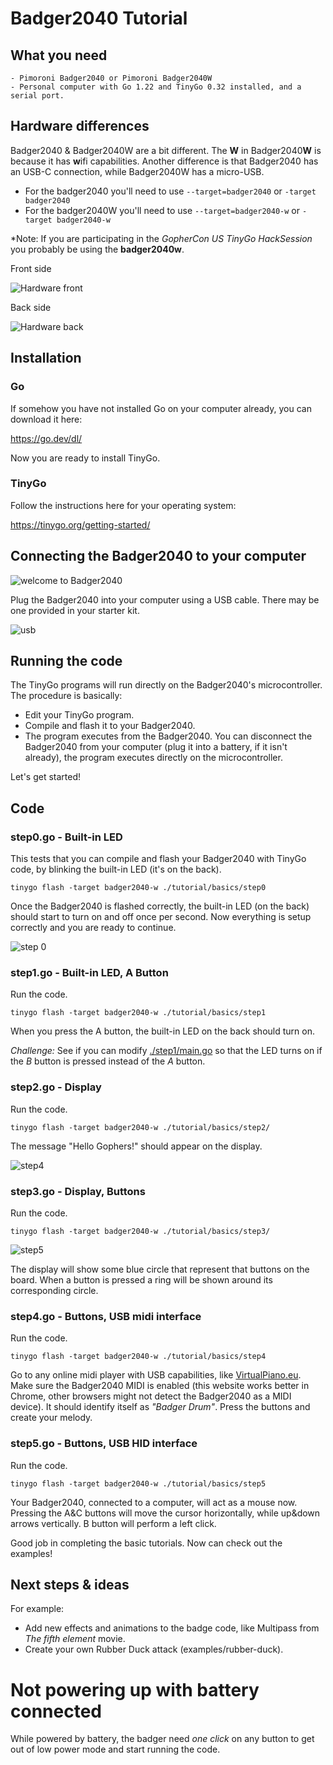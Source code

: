 # Badger2040 Tutorial

## What you need

    - Pimoroni Badger2040 or Pimoroni Badger2040W
    - Personal computer with Go 1.22 and TinyGo 0.32 installed, and a serial port.

## Hardware differences

Badger2040 & Badger2040W are a bit different. The **W** in Badger2040**W** is because it has **w**ifi capabilities. Another difference is that Badger2040 has an USB-C connection, while Badger2040W has a micro-USB.

* For the badger2040 you'll need to use ```--target=badger2040``` or ```-target badger2040```
* For the badger2040W you'll need to use ```--target=badger2040-w``` or ```-target badger2040-w```

\*Note: If you are participating in the *GopherCon US TinyGo HackSession* you probably be using the **badger2040w**.

Front side

![Hardware front](./assets/comparision1.jpg)

Back side

![Hardware back](./assets/comparision2.jpg)


## Installation

### Go

If somehow you have not installed Go on your computer already, you can download it here:

https://go.dev/dl/

Now you are ready to install TinyGo.

### TinyGo

Follow the instructions here for your operating system:

https://tinygo.org/getting-started/

## Connecting the Badger2040 to your computer

![welcome to Badger2040](./assets/welcome.jpg)

Plug the Badger2040 into your computer using a USB cable. There may be one provided in your starter kit.

![usb](./assets/usb.png)

## Running the code

The TinyGo programs will run directly on the Badger2040's microcontroller. The procedure is basically:

- Edit your TinyGo program.
- Compile and flash it to your Badger2040.
- The program executes from the Badger2040. You can disconnect the Badger2040 from your computer (plug it into a battery, if it isn't already), the program executes directly on the microcontroller.

Let's get started!

## Code

### step0.go - Built-in LED

This tests that you can compile and flash your Badger2040 with TinyGo code, by blinking the built-in LED (it's on the back).



```
tinygo flash -target badger2040-w ./tutorial/basics/step0
```

Once the Badger2040 is flashed correctly, the built-in LED (on the back) should start to turn on and off once per second. Now everything is setup correctly and you are ready to continue.

![step 0](./assets/step0.gif)


### step1.go - Built-in LED, A Button

Run the code.

```
tinygo flash -target badger2040-w ./tutorial/basics/step1
```

When you press the A button, the built-in LED on the back should turn on.


*Challenge:* 
See if you can modify [./step1/main.go](step1/main.go) so that the LED turns on if
the _B_ button is pressed instead of the _A_ button.

### step2.go - Display

Run the code.

```
tinygo flash -target badger2040-w ./tutorial/basics/step2/
```

The message "Hello Gophers!" should appear on the display.

![step4](./assets/step2.jpg)



### step3.go - Display, Buttons

Run the code.

```
tinygo flash -target badger2040-w ./tutorial/basics/step3/
```

![step5](./assets/step3.jpg)


The display will show some blue circle that represent that buttons on the board.
When a button is pressed a ring will be shown around its corresponding circle.


### step4.go - Buttons, USB midi interface

Run the code.

```
tinygo flash -target badger2040-w ./tutorial/basics/step4
```

Go to any online midi player with USB capabilities, like [VirtualPiano.eu](https://virtualpiano.eu/). Make sure the Badger2040 MIDI is enabled (this website works better in Chrome, other browsers might not detect the Badger2040 as a MIDI device). It should identify itself as _"Badger Drum"_.
Press the buttons and create your melody.



### step5.go - Buttons, USB HID interface

Run the code.

```
tinygo flash -target badger2040-w ./tutorial/basics/step5
```

Your Badger2040, connected to a computer, will act as a mouse now. Pressing the A&C buttons will move the cursor horizontally, while up&down arrows vertically. B button will perform a left click.



Good job in completing the basic tutorials. Now can check out the examples!


## Next steps & ideas
                              
For example:

- Add new effects and animations to the badge code, like Multipass from _The fifth element_ movie.
- Create your own Rubber Duck attack (examples/rubber-duck).


# Not powering up with battery connected
While powered by battery, the badger need _*one click*_ on any button to get out of low power mode and start running the code.
